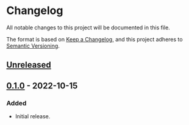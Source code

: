 # Changelog
All notable changes to this project will be documented in this file.

The format is based on [Keep a Changelog](https://keepachangelog.com/en/1.0.0/),
and this project adheres to [Semantic Versioning](https://semver.org/spec/v2.0.0.html).

## [Unreleased]

## [0.1.0] - 2022-10-15
### Added
- Initial release.

[Unreleased]: https://github.com/gear-dapps/identity/compare/0.1.0...HEAD
[0.1.0]: https://github.com/gear-dapps/identity/compare/5710489...0.1.0
